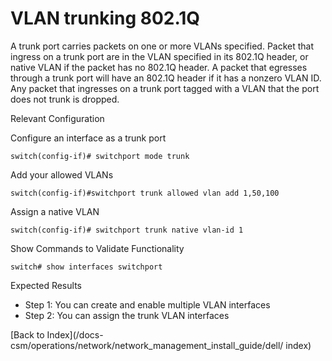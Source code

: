 # VLAN trunking 802.1Q

A trunk port carries packets on one or more VLANs specified. Packet that ingress on a trunk port are in the VLAN specified in its 802.1Q header, or native VLAN if the packet has no 802.1Q header. A packet that egresses through a trunk port will have an 802.1Q header if it has a nonzero VLAN ID. Any packet that ingresses on a trunk port tagged with a VLAN that the port does not trunk is dropped.

Relevant Configuration

Configure an interface as a trunk port

```
switch(config-if)# switchport mode trunk
```

Add your allowed VLANs

```
switch(config-if)#switchport trunk allowed vlan add 1,50,100
```

Assign a native VLAN

```
switch(config-if)# switchport trunk native vlan-id 1
```

Show Commands to Validate Functionality

```
switch# show interfaces switchport 
```

Expected Results

* Step 1: You can create and enable multiple VLAN interfaces
* Step 2: You can assign the trunk VLAN interfaces


[Back to Index](/docs-csm/operations/network/network_management_install_guide/dell/
index)



